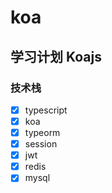 # koa
## 学习计划 Koajs

### 技术栈
- [x] typescript
- [x] koa
- [x] typeorm
- [x] session
- [x] jwt
- [x] redis
- [x] mysql